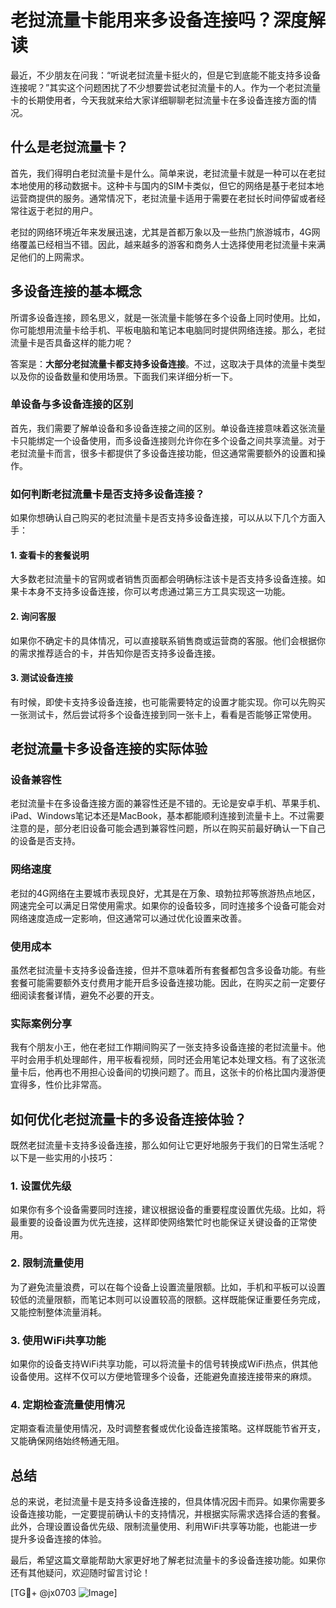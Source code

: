 # 老挝流量卡能用来多设备连接吗？深度解读

最近，不少朋友在问我：“听说老挝流量卡挺火的，但是它到底能不能支持多设备连接呢？”其实这个问题困扰了不少想要尝试老挝流量卡的人。作为一个老挝流量卡的长期使用者，今天我就来给大家详细聊聊老挝流量卡在多设备连接方面的情况。

## 什么是老挝流量卡？

首先，我们得明白老挝流量卡是什么。简单来说，老挝流量卡就是一种可以在老挝本地使用的移动数据卡。这种卡与国内的SIM卡类似，但它的网络是基于老挝本地运营商提供的服务。通常情况下，老挝流量卡适用于需要在老挝长时间停留或者经常往返于老挝的用户。

老挝的网络环境近年来发展迅速，尤其是首都万象以及一些热门旅游城市，4G网络覆盖已经相当不错。因此，越来越多的游客和商务人士选择使用老挝流量卡来满足他们的上网需求。

## 多设备连接的基本概念

所谓多设备连接，顾名思义，就是一张流量卡能够在多个设备上同时使用。比如，你可能想用流量卡给手机、平板电脑和笔记本电脑同时提供网络连接。那么，老挝流量卡是否具备这样的能力呢？

答案是：**大部分老挝流量卡都支持多设备连接**。不过，这取决于具体的流量卡类型以及你的设备数量和使用场景。下面我们来详细分析一下。

### 单设备与多设备连接的区别

首先，我们需要了解单设备和多设备连接之间的区别。单设备连接意味着这张流量卡只能绑定一个设备使用，而多设备连接则允许你在多个设备之间共享流量。对于老挝流量卡而言，很多卡都提供了多设备连接功能，但这通常需要额外的设置和操作。

### 如何判断老挝流量卡是否支持多设备连接？

如果你想确认自己购买的老挝流量卡是否支持多设备连接，可以从以下几个方面入手：

#### 1. 查看卡的套餐说明
大多数老挝流量卡的官网或者销售页面都会明确标注该卡是否支持多设备连接。如果卡本身不支持多设备连接，你可以考虑通过第三方工具实现这一功能。

#### 2. 询问客服
如果你不确定卡的具体情况，可以直接联系销售商或运营商的客服。他们会根据你的需求推荐适合的卡，并告知你是否支持多设备连接。

#### 3. 测试设备连接
有时候，即使卡支持多设备连接，也可能需要特定的设置才能实现。你可以先购买一张测试卡，然后尝试将多个设备连接到同一张卡上，看看是否能够正常使用。

## 老挝流量卡多设备连接的实际体验

### 设备兼容性

老挝流量卡在多设备连接方面的兼容性还是不错的。无论是安卓手机、苹果手机、iPad、Windows笔记本还是MacBook，基本都能顺利连接到流量卡上。不过需要注意的是，部分老旧设备可能会遇到兼容性问题，所以在购买前最好确认一下自己的设备是否支持。

### 网络速度

老挝的4G网络在主要城市表现良好，尤其是在万象、琅勃拉邦等旅游热点地区，网速完全可以满足日常使用需求。如果你的设备较多，同时连接多个设备可能会对网络速度造成一定影响，但这通常可以通过优化设置来改善。

### 使用成本

虽然老挝流量卡支持多设备连接，但并不意味着所有套餐都包含多设备功能。有些套餐可能需要额外支付费用才能开启多设备连接功能。因此，在购买之前一定要仔细阅读套餐详情，避免不必要的开支。

### 实际案例分享

我有个朋友小王，他在老挝工作期间购买了一张支持多设备连接的老挝流量卡。他平时会用手机处理邮件，用平板看视频，同时还会用笔记本处理文档。有了这张流量卡后，他再也不用担心设备间的切换问题了。而且，这张卡的价格比国内漫游便宜得多，性价比非常高。

## 如何优化老挝流量卡的多设备连接体验？

既然老挝流量卡支持多设备连接，那么如何让它更好地服务于我们的日常生活呢？以下是一些实用的小技巧：

### 1. 设置优先级
如果你有多个设备需要同时连接，建议根据设备的重要程度设置优先级。比如，将最重要的设备设置为优先连接，这样即使网络繁忙时也能保证关键设备的正常使用。

### 2. 限制流量使用
为了避免流量浪费，可以在每个设备上设置流量限额。比如，手机和平板可以设置较低的流量限额，而笔记本则可以设置较高的限额。这样既能保证重要任务完成，又能控制整体流量消耗。

### 3. 使用WiFi共享功能
如果你的设备支持WiFi共享功能，可以将流量卡的信号转换成WiFi热点，供其他设备使用。这样不仅可以方便地管理多个设备，还能避免直接连接带来的麻烦。

### 4. 定期检查流量使用情况
定期查看流量使用情况，及时调整套餐或优化设备连接策略。这样既能节省开支，又能确保网络始终畅通无阻。

## 总结

总的来说，老挝流量卡是支持多设备连接的，但具体情况因卡而异。如果你需要多设备连接功能，一定要提前确认卡的支持情况，并根据实际需求选择合适的套餐。此外，合理设置设备优先级、限制流量使用、利用WiFi共享等功能，也能进一步提升多设备连接的体验。

最后，希望这篇文章能帮助大家更好地了解老挝流量卡的多设备连接功能。如果你还有其他疑问，欢迎随时留言讨论！

[TG💪+ @jx0703 ![Image](https://github.com/user-attachments/assets/dbca1d08-cadb-493c-b0ec-ad6f7a83f270)]
